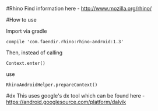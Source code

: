 #Rhino
Find information here - http://www.mozilla.org/rhino/

#How to use

Import via gradle
```
compile 'com.faendir.rhino:rhino-android:1.3'
```

Then, instead of calling 
```
Context.enter()
```
use
```
RhinoAndroidHelper.prepareContext()
```

#dx
This uses google's dx tool which can be found here - https://android.googlesource.com/platform/dalvik
